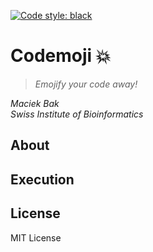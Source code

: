 [![Code style: black](https://img.shields.io/badge/code%20style-black-000000.svg)](https://github.com/psf/black)

# Codemoji 💥

> *Emojify your code away!*

*Maciek Bak*  
*Swiss Institute of Bioinformatics*

## About

## Execution

## License

MIT License

[Python 3]: https://www.python.org/download/releases/3.0/
[git]: https://git-scm.com/
